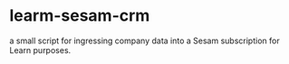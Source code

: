 # learm-sesam-crm
a small script for ingressing company data into a Sesam subscription for Learn purposes.